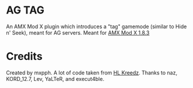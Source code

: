 # AG TAG

An AMX Mod X plugin which introduces a "tag" gamemode (similar to Hide n' Seek), meant for AG servers.
Meant for [AMX Mod X 1.8.3](https://www.amxmodx.org/snapshots.php) 

# Credits
Created by mxpph.
A lot of code taken from [HL Kreedz](https://github.com/YaLTeR/hlkreedz). Thanks to naz, KORD_12.7, Lev, YaLTeR, and execut4ble.